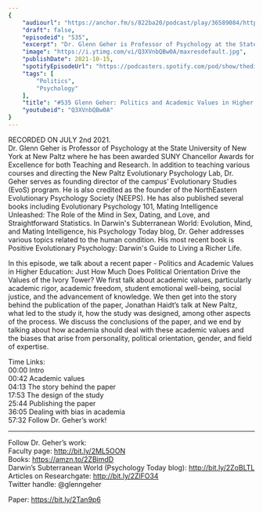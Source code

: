 ```yaml
---
{
	"audiourl": "https://anchor.fm/s/822ba20/podcast/play/36589084/https%3A%2F%2Fd3ctxlq1ktw2nl.cloudfront.net%2Fstaging%2F2021-6-2%2F20441a21-a615-bbaf-d607-fbe7c6b7351b.m4a",
	"draft": false,
	"episodeid": "535",
	"excerpt": "Dr. Glenn Geher is Professor of Psychology at the State University of New York at New Paltz where he has been awarded SUNY Chancellor Awards for Excellence for both Teaching and Research. In addition to teaching various courses and directing the New Paltz Evolutionary Psychology Lab, Dr. Geher serves as founding director of the campus’ Evolutionary Studies (EvoS) program. He is also credited as the founder of the NorthEastern Evolutionary Psychology Society (NEEPS). He has also published several books including Evolutionary Psychology 101, Mating Intelligence Unleashed: The Role of the Mind in Sex, Dating, and Love, and Straightforward Statistics. In Darwin's Subterranean World: Evolution, Mind, and Mating Intelligence, his Psychology Today blog, Dr. Geher addresses various topics related to the human condition. His most recent book is Positive Evolutionary Psychology: Darwin's Guide to Living a Richer Life.",
	"image": "https://i.ytimg.com/vi/Q3XVnbQBw0A/maxresdefault.jpg",
	"publishDate": 2021-10-15,
	"spotifyEpisodeUrl": "https://podcasters.spotify.com/pod/show/thedissenter/episodes/535-Glenn-Geher-Politics-and-Academic-Values-in-Higher-Education-e13r42s",
	"tags": [
		"Politics",
		"Psychology"
	],
	"title": "#535 Glenn Geher: Politics and Academic Values in Higher Education",
	"youtubeid": "Q3XVnbQBw0A"
}
---
```

RECORDED ON JULY 2nd 2021.  
Dr. Glenn Geher is Professor of Psychology at the State University of New York at New Paltz where he has been awarded SUNY Chancellor Awards for Excellence for both Teaching and Research. In addition to teaching various courses and directing the New Paltz Evolutionary Psychology Lab, Dr. Geher serves as founding director of the campus’ Evolutionary Studies (EvoS) program. He is also credited as the founder of the NorthEastern Evolutionary Psychology Society (NEEPS). He has also published several books including Evolutionary Psychology 101, Mating Intelligence Unleashed: The Role of the Mind in Sex, Dating, and Love, and Straightforward Statistics. In Darwin's Subterranean World: Evolution, Mind, and Mating Intelligence, his Psychology Today blog, Dr. Geher addresses various topics related to the human condition. His most recent book is Positive Evolutionary Psychology: Darwin's Guide to Living a Richer Life.

In this episode, we talk about a recent paper - Politics and Academic Values in Higher Education: Just How Much Does Political Orientation Drive the Values of the Ivory Tower?  We first talk about academic values, particularly academic rigor, academic freedom, student emotional well-being, social justice, and the advancement of knowledge. We then get into the story behind the publication of the paper, Jonathan Haidt’s talk at New Paltz, what led to the study it, how the study was designed, among other aspects of the process. We discuss the conclusions of the paper, and we end by talking about how academia should deal with these academic values and the biases that arise from personality, political orientation, gender, and field of expertise.

Time Links:  
<time>00:00</time> Intro  
<time>00:42</time> Academic values  
<time>04:13</time> The story behind the paper  
<time>17:53</time> The design of the study  
<time>25:44</time> Publishing the paper  
<time>36:05</time> Dealing with bias in academia  
<time>57:32</time> Follow Dr. Geher’s work!

---

Follow Dr. Geher’s work:  
Faculty page: http://bit.ly/2ML5OON  
Books: https://amzn.to/2ZBimdD  
Darwin’s Subterranean World (Psychology Today blog): http://bit.ly/2ZoBLTL  
Articles on Researchgate: http://bit.ly/2ZlFO34  
Twitter handle: @glenngeher

Paper: https://bit.ly/2Tan9p6
